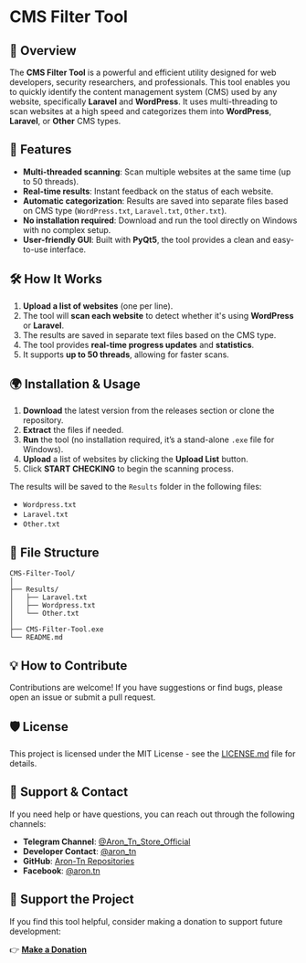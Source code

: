 
# CMS Filter Tool

## 🚀 **Overview**  
The **CMS Filter Tool** is a powerful and efficient utility designed for web developers, security researchers, and professionals. This tool enables you to quickly identify the content management system (CMS) used by any website, specifically **Laravel** and **WordPress**. It uses multi-threading to scan websites at a high speed and categorizes them into **WordPress**, **Laravel**, or **Other** CMS types.

## 🧩 **Features**  
- **Multi-threaded scanning**: Scan multiple websites at the same time (up to 50 threads).
- **Real-time results**: Instant feedback on the status of each website.
- **Automatic categorization**: Results are saved into separate files based on CMS type (`WordPress.txt`, `Laravel.txt`, `Other.txt`).
- **No installation required**: Download and run the tool directly on Windows with no complex setup.
- **User-friendly GUI**: Built with **PyQt5**, the tool provides a clean and easy-to-use interface.

## 🛠 **How It Works**  
1. **Upload a list of websites** (one per line).
2. The tool will **scan each website** to detect whether it's using **WordPress** or **Laravel**.
3. The results are saved in separate text files based on the CMS type.
4. The tool provides **real-time progress updates** and **statistics**.
5. It supports **up to 50 threads**, allowing for faster scans.

## 🌍 **Installation & Usage**  
1. **Download** the latest version from the releases section or clone the repository.
2. **Extract** the files if needed.
3. **Run** the tool (no installation required, it’s a stand-alone `.exe` file for Windows).
4. **Upload** a list of websites by clicking the **Upload List** button.
5. Click **START CHECKING** to begin the scanning process.

The results will be saved to the `Results` folder in the following files:
- `Wordpress.txt`
- `Laravel.txt`
- `Other.txt`

## 📂 **File Structure**  
```
CMS-Filter-Tool/
│
├── Results/
│   ├── Laravel.txt
│   ├── Wordpress.txt
│   └── Other.txt
│
├── CMS-Filter-Tool.exe
└── README.md
```

## 💡 **How to Contribute**  
Contributions are welcome! If you have suggestions or find bugs, please open an issue or submit a pull request.

## 🛡 **License**  
This project is licensed under the MIT License - see the [LICENSE.md](LICENSE.md) file for details.

## 💬 **Support & Contact**  
If you need help or have questions, you can reach out through the following channels:

- **Telegram Channel**: [@Aron_Tn_Store_Official](https://t.me/Aron_Tn_Store_Official)
- **Developer Contact**: [@aron_tn](https://t.me/aron_tn)
- **GitHub**: [Aron-Tn Repositories](https://github.com/Aron-Tn?tab=repositories)
- **Facebook**: [@aron.tn](https://fb.com/aron.tn)

## 💖 **Support the Project**  
If you find this tool helpful, consider making a donation to support future development:

👉 **[Make a Donation](https://aron-tn.com/donation.php)**
